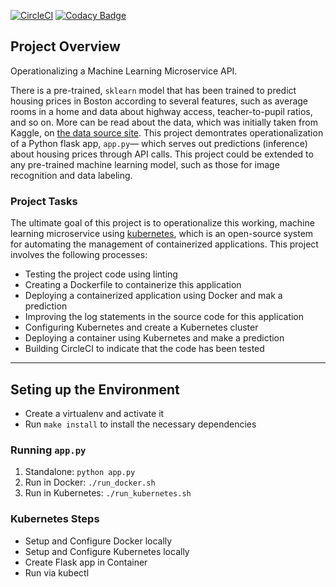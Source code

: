 [![CircleCI](https://circleci.com/gh/mudathirlawal/mlops-containerization-with-docker-and-kubernetes.svg?style=shield)](https://circleci.com/gh/mudathirlawal/mlops-containerization-with-docker-and-kubernetes)
[![Codacy Badge](https://app.codacy.com/project/badge/Grade/7369fa844f2345bea983c8c545e16c5e)](https://www.codacy.com/manual/mudathirlawal/mlops-containerization-with-docker-and-kubernetes?utm_source=github.com&amp;utm_medium=referral&amp;utm_content=mudathirlawal/mlops-containerization-with-docker-and-kubernetes&amp;utm_campaign=Badge_Grade)

## Project Overview
Operationalizing a Machine Learning Microservice API. 

There is a pre-trained, `sklearn` model that has been trained to predict housing prices in Boston according to several features, such as average rooms in a home and data about highway access, teacher-to-pupil ratios, and so on. More can be read about the data, which was initially taken from Kaggle, on [the data source site](https://www.kaggle.com/c/boston-housing). This project demontrates operationalization of a Python flask app, `app.py`— which serves out predictions (inference) about housing prices through API calls. This project could be extended to any pre-trained machine learning model, such as those for image recognition and data labeling.

### Project Tasks

The ultimate goal of this project is to operationalize this working, machine learning microservice using [kubernetes](https://kubernetes.io/), which is an open-source system for automating the management of containerized applications. This project involves the following processes:
* Testing the project code using linting
* Creating a Dockerfile to containerize this application
* Deploying a containerized application using Docker and mak a prediction
* Improving the log statements in the source code for this application
* Configuring Kubernetes and create a Kubernetes cluster
* Deploying a container using Kubernetes and make a prediction
* Building CircleCI to indicate that the code has been tested
---

## Seting up the Environment

* Create a virtualenv and activate it
* Run `make install` to install the necessary dependencies

### Running `app.py`

1. Standalone:  `python app.py`
2. Run in Docker:  `./run_docker.sh`
3. Run in Kubernetes:  `./run_kubernetes.sh`

### Kubernetes Steps

* Setup and Configure Docker locally
* Setup and Configure Kubernetes locally
* Create Flask app in Container
* Run via kubectl
